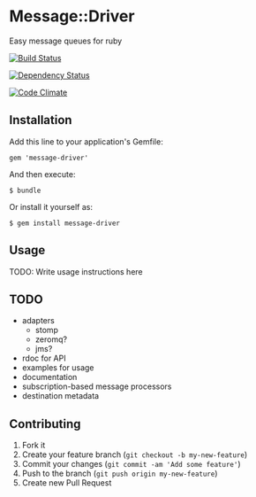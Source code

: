 # Message::Driver

Easy message queues for ruby

[![Build Status](https://travis-ci.org/soupmatt/message-driver.png?branch=master)](https://travis-ci.org/soupmatt/message-driver)

[![Dependency Status](https://gemnasium.com/soupmatt/message-driver.png)](https://gemnasium.com/soupmatt/message-driver)

[![Code Climate](https://codeclimate.com/github/soupmatt/message-driver.png)](https://codeclimate.com/github/soupmatt/message-driver)

## Installation

Add this line to your application's Gemfile:

    gem 'message-driver'

And then execute:

    $ bundle

Or install it yourself as:

    $ gem install message-driver

## Usage

TODO: Write usage instructions here

## TODO

* adapters
    * stomp
    * zeromq?
    * jms?
* rdoc for API
* examples for usage
* documentation
* subscription-based message processors
* destination metadata

## Contributing

1. Fork it
2. Create your feature branch (`git checkout -b my-new-feature`)
3. Commit your changes (`git commit -am 'Add some feature'`)
4. Push to the branch (`git push origin my-new-feature`)
5. Create new Pull Request
